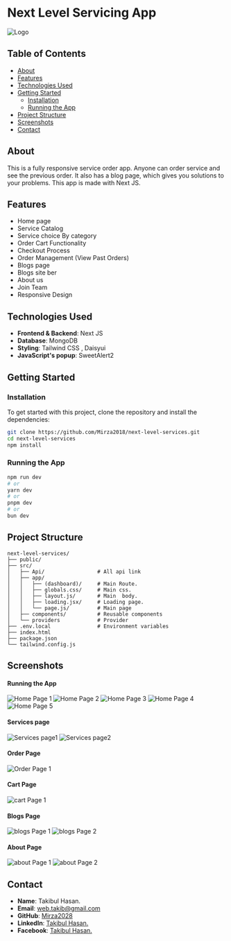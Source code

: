 # **Next Level Servicing App**

![Logo](https://raw.githubusercontent.com/Mirza2018/next-level-services/main/public/nh1.png) 



## **Table of Contents**

- [About](#about)
- [Features](#features)
- [Technologies Used](#technologies-used)
- [Getting Started](#getting-started)
  - [Installation](#installation)
  - [Running the App](#running-the-app)
- [Project Structure](#project-structure)
- [Screenshots](#screenshots)
- [Contact](#contact)

## **About**

This is a fully responsive service order app. Anyone can order service and see the previous order. It also has a blog page, which gives you solutions to your problems. This app is made with Next JS.

## **Features**

- Home page
- Service Catalog 
- Service choice By category
- Order Cart Functionality
- Checkout Process
- Order Management (View Past Orders)
- Blogs page 
- Blogs site ber
- About us
- Join Team
- Responsive Design


## **Technologies Used**

- **Frontend & Backend**: Next JS
- **Database**: MongoDB 
- **Styling**: Tailwind CSS , Daisyui
- **JavaScript's popup**: SweetAlert2

## **Getting Started**

### **Installation**

To get started with this project, clone the repository and install the dependencies:

```bash
git clone https://github.com/Mirza2018/next-level-services.git
cd next-level-services
npm install
```

### **Running the App**
```bash
npm run dev
# or
yarn dev
# or
pnpm dev
# or
bun dev
```

## **Project Structure**

```plaintext
next-level-services/
├── public/
├── src/
│   ├── Api/                 # All api link
│   ├── app/                 
│   │   ├── (dashboard)/     # Main Route.
│   │   ├── globals.css/     # Main css.
│   │   ├── layout.js/       # Main  body. 
│   │   ├── loading.jsx/     # Loading page.
│   │   └── page.js/         # Main page
│   ├── components/          # Reusable components
│   └── providers            # Provider
├── .env.local               # Environment variables
├── index.html         
├── package.json
└── tailwind.config.js
```



## **Screenshots**

#### **Running the App**
![Home Page 1](https://raw.githubusercontent.com/Mirza2018/next-level-services/main/public/nh1.png) 
![Home Page 2](https://raw.githubusercontent.com/Mirza2018/next-level-services/main/public/nh2.png) 
![Home Page 3](https://raw.githubusercontent.com/Mirza2018/next-level-services/main/public/nh3.png) 
![Home Page 4](https://raw.githubusercontent.com/Mirza2018/next-level-services/main/public/nh4.png) 
![Home Page 5](https://raw.githubusercontent.com/Mirza2018/next-level-services/main/public/nh5.png) 
#### **Services page**
![Services page1](https://raw.githubusercontent.com/Mirza2018/next-level-services/main/public/nh1.png) 
![Services page2](https://raw.githubusercontent.com/Mirza2018/next-level-services/main/public/nh2.png) 
#### **Order Page**
![Order Page 1](https://raw.githubusercontent.com/Mirza2018/next-level-services/main/public/no1.png) 
#### **Cart Page**
![cart Page 1](https://raw.githubusercontent.com/Mirza2018/next-level-services/main/public/nc1.png) 
#### **Blogs Page**
![blogs Page 1](https://raw.githubusercontent.com/Mirza2018/next-level-services/main/public/nb1.png) 
![blogs Page 2](https://raw.githubusercontent.com/Mirza2018/next-level-services/main/public/nb2.png) 
#### **About Page**
![about Page 1](https://raw.githubusercontent.com/Mirza2018/next-level-services/main/public/na1.png) 
![about Page 2](https://raw.githubusercontent.com/Mirza2018/next-level-services/main/public/na2.png) 



## **Contact**





- **Name**: Takibul Hasan.
- **Email**: [web.takib@gmail.com](https://mail.google.com/mail/u/0/?fs=1&to=web.takib@gmail.com&tf=cm)
- **GitHub**: [Mirza2028](https://github.com/Mirza2018)
- **LinkedIn**: [Takibul Hasan.](https://www.linkedin.com/in/takibul-hasan-619389242/)
- **Facebook**: [Takibul Hasan.](https://www.facebook.com/takibul.hassan.56)
